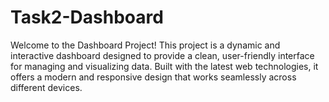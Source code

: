 # Task2-Dashboard
Welcome to the Dashboard Project! This project is a dynamic and interactive dashboard designed to provide a clean, user-friendly interface for managing and visualizing data. Built with the latest web technologies, it offers a modern and responsive design that works seamlessly across different devices.
